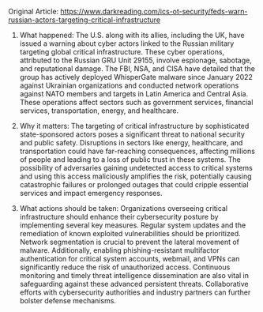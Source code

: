 Original Article: https://www.darkreading.com/ics-ot-security/feds-warn-russian-actors-targeting-critical-infrastructure

1) What happened:
The U.S. along with its allies, including the UK, have issued a warning about cyber actors linked to the Russian military targeting global critical infrastructure. These cyber operations, attributed to the Russian GRU Unit 29155, involve espionage, sabotage, and reputational damage. The FBI, NSA, and CISA have detailed that the group has actively deployed WhisperGate malware since January 2022 against Ukrainian organizations and conducted network operations against NATO members and targets in Latin America and Central Asia. These operations affect sectors such as government services, financial services, transportation, energy, and healthcare.

2) Why it matters:
The targeting of critical infrastructure by sophisticated state-sponsored actors poses a significant threat to national security and public safety. Disruptions in sectors like energy, healthcare, and transportation could have far-reaching consequences, affecting millions of people and leading to a loss of public trust in these systems. The possibility of adversaries gaining undetected access to critical systems and using this access maliciously amplifies the risk, potentially causing catastrophic failures or prolonged outages that could cripple essential services and impact emergency responses.

3) What actions should be taken:
Organizations overseeing critical infrastructure should enhance their cybersecurity posture by implementing several key measures. Regular system updates and the remediation of known exploited vulnerabilities should be prioritized. Network segmentation is crucial to prevent the lateral movement of malware. Additionally, enabling phishing-resistant multifactor authentication for critical system accounts, webmail, and VPNs can significantly reduce the risk of unauthorized access. Continuous monitoring and timely threat intelligence dissemination are also vital in safeguarding against these advanced persistent threats. Collaborative efforts with cybersecurity authorities and industry partners can further bolster defense mechanisms.